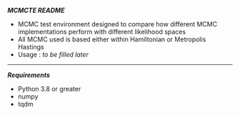***MCMCTE README***

* MCMC test environment designed to compare how different MCMC implementations perform with different likelihood spaces
* All MCMC used is based either within Hamiltonian or  Metropolis Hastings
* Usage : *to be filled later*


***
***Requirements***

* Python 3.8 or greater
* numpy
* tqdm
